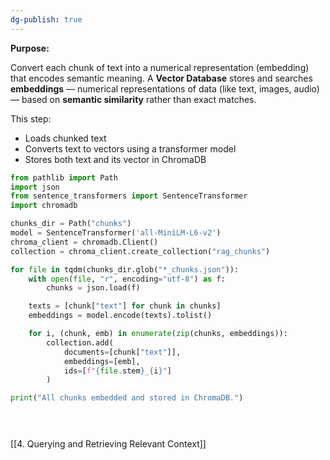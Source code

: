 ```yaml
---
dg-publish: true
---
```


**Purpose:**

Convert each chunk of text into a numerical representation (embedding) that encodes semantic meaning.
A **Vector Database** stores and searches **embeddings** — numerical representations of data (like text, images, audio) — based on **semantic similarity** rather than exact matches.

This step:

- Loads chunked text
- Converts text to vectors using a transformer model
- Stores both text and its vector in ChromaDB


```python
from pathlib import Path
import json
from sentence_transformers import SentenceTransformer
import chromadb

chunks_dir = Path("chunks")
model = SentenceTransformer('all-MiniLM-L6-v2')
chroma_client = chromadb.Client()
collection = chroma_client.create_collection("rag_chunks")

for file in tqdm(chunks_dir.glob("*_chunks.json")):
    with open(file, "r", encoding="utf-8") as f:
        chunks = json.load(f)

    texts = [chunk["text"] for chunk in chunks]
    embeddings = model.encode(texts).tolist()

    for i, (chunk, emb) in enumerate(zip(chunks, embeddings)):
        collection.add(
            documents=[chunk["text"]],
            embeddings=[emb],
            ids=[f"{file.stem}_{i}"]
        )

print("All chunks embedded and stored in ChromaDB.")


    
```

[[4. Querying and Retrieving Relevant Context]]